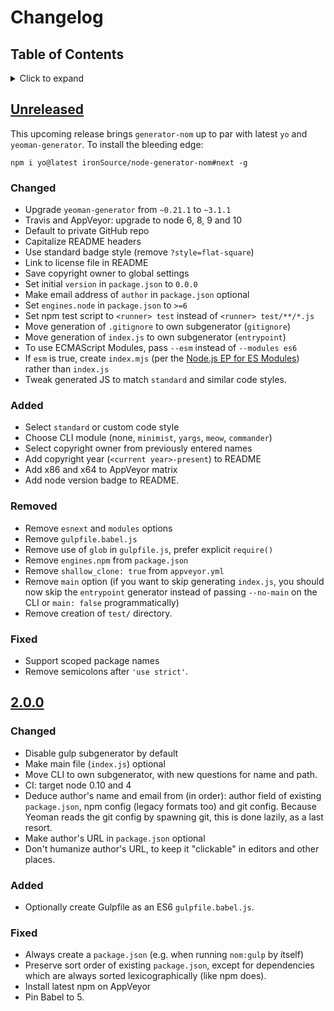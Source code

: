 # Changelog

## Table of Contents

<details><summary>Click to expand</summary>
- [Unreleased](#unreleased)
- [2.0.0](#200)
</details>

## [Unreleased][unreleased]

This upcoming release brings `generator-nom` up to par with latest `yo` and `yeoman-generator`. To install the bleeding edge:

```
npm i yo@latest ironSource/node-generator-nom#next -g
```

### Changed

- Upgrade `yeoman-generator` from `~0.21.1` to `~3.1.1`
- Travis and AppVeyor: upgrade to node 6, 8, 9 and 10
- Default to private GitHub repo
- Capitalize README headers
- Use standard badge style (remove `?style=flat-square`)
- Link to license file in README
- Save copyright owner to global settings
- Set initial `version` in `package.json` to `0.0.0`
- Make email address of `author` in `package.json` optional
- Set `engines.node` in `package.json` to `>=6`
- Set npm test script to `<runner> test` instead of `<runner> test/**/*.js`
- Move generation of `.gitignore` to own subgenerator (`gitignore`)
- Move generation of `index.js` to own subgenerator (`entrypoint`)
- To use ECMAScript Modules, pass `--esm` instead of `--modules es6`
- If `esm` is true, create `index.mjs` (per the [Node.js EP for ES Modules](https://github.com/nodejs/node-eps/blob/master/002-es-modules.md)) rather than `index.js`
- Tweak generated JS to match `standard` and similar code styles.

### Added

- Select `standard` or custom code style
- Choose CLI module (none, `minimist`, `yargs`, `meow`, `commander`)
- Select copyright owner from previously entered names
- Add copyright year (`<current year>-present`) to README
- Add x86 and x64 to AppVeyor matrix
- Add node version badge to README.

### Removed

- Remove `esnext` and `modules` options
- Remove `gulpfile.babel.js`
- Remove use of `glob` in `gulpfile.js`, prefer explicit `require()`
- Remove `engines.npm` from `package.json`
- Remove `shallow_clone: true` from `appveyor.yml`
- Remove `main` option (if you want to skip generating `index.js`, you should now skip the `entrypoint` generator instead of passing `--no-main` on the CLI or `main: false` programmatically)
- Remove creation of `test/` directory.

### Fixed

- Support scoped package names
- Remove semicolons after `'use strict'`.

## [2.0.0][2.0.0]

### Changed

- Disable gulp subgenerator by default
- Make main file (`index.js`) optional
- Move CLI to own subgenerator, with new questions for name and path.
- CI: target node 0.10 and 4
- Deduce author's name and email from (in order): author field of existing `package.json`, npm config (legacy formats too) and git config. Because Yeoman reads the git config by spawning git, this is done lazily, as a last resort.
- Make author's URL in `package.json` optional
- Don't humanize author's URL, to keep it "clickable" in editors and other places.

### Added

- Optionally create Gulpfile as an ES6 `gulpfile.babel.js`.

### Fixed

- Always create a `package.json` (e.g. when running `nom:gulp` by itself)
- Preserve sort order of existing `package.json`, except for dependencies which are always sorted lexicographically (like npm does).
- Install latest npm on AppVeyor
- Pin Babel to 5.

[unreleased]: https://github.com/ironSource/node-generator-nom/compare/v2.0.0...HEAD
[2.0.0]: https://github.com/ironSource/node-generator-nom/compare/v1.1.1...v2.0.0
